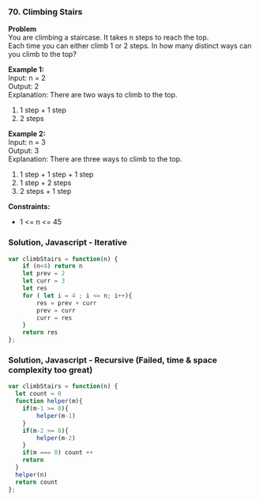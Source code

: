 ### 70. Climbing Stairs

**Problem**\
You are climbing a staircase. It takes n steps to reach the top.\
Each time you can either climb 1 or 2 steps. In how many distinct ways can you climb to the top?

**Example 1:**\
Input: n = 2\
Output: 2\
Explanation: There are two ways to climb to the top.
1. 1 step + 1 step
2. 2 steps

**Example 2:**\
Input: n = 3\
Output: 3\
Explanation: There are three ways to climb to the top.
1. 1 step + 1 step + 1 step
2. 1 step + 2 steps
3. 2 steps + 1 step

**Constraints:**
- 1 <= n <= 45

### Solution, Javascript - Iterative
```javascript
var climbStairs = function(n) {
    if (n<4) return n
    let prev = 2
    let curr = 3
    let res 
    for ( let i = 4 ; i <= n; i++){
        res = prev + curr
        prev = curr
        curr = res
    }
    return res
};
```

### Solution, Javascript - Recursive (Failed, time & space complexity too great)
```javascript
var climbStairs = function(n) {
  let count = 0
  function helper(m){
    if(m-1 >= 0){
        helper(m-1)
    }
    if(m-2 >= 0){
        helper(m-2)
    }
    if(m === 0) count ++
    return
  }
  helper(n)
  return count
};
```
